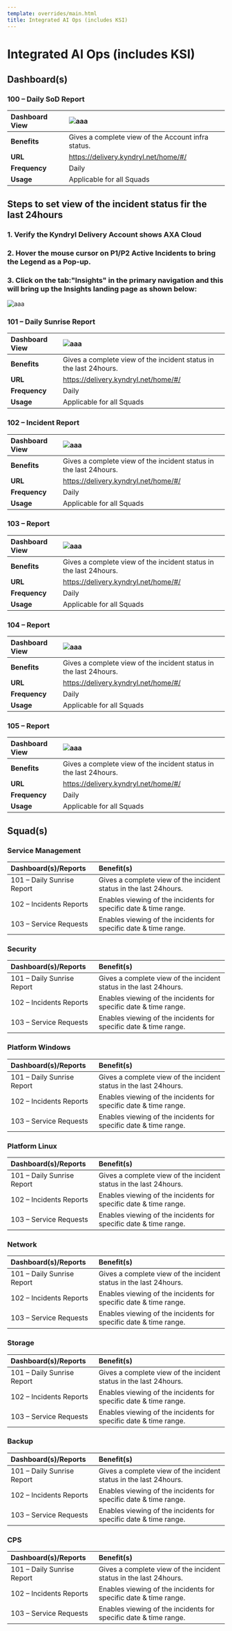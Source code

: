 ```yaml
---
template: overrides/main.html
title: Integrated AI Ops (includes KSI)
---
```


#   Integrated AI Ops (includes KSI)
##  Dashboard(s) 

### 100 – Daily SoD Report 

| **Dashboard View** | ![aaa](/docs/assets/images/AIOpsHomePage0.png) |
|:-----------------------|:-----------------------|
| **Benefits** | Gives a complete view of the Account infra status.|
| **URL** | https://delivery.kyndryl.net/home/#/ |
| **Frequency** | Daily |
| **Usage** | Applicable for all Squads |

## Steps to set view of the incident status fir the last 24hours

### 1. Verify the Kyndryl Delivery Account shows AXA Cloud

### 2. Hover the mouse cursor on P1/P2 Active Incidents to bring the Legend as a Pop-up.

### 3. Click on the tab:"Insights" in the primary navigation and this will bring up the Insights landing page as shown below:

![aaa](/docs/assets/images/AIOpsInsightsLandingPageDBV.png)




### 101 – Daily Sunrise Report 

| **Dashboard View** | ![aaa](assets/images/101_Dashboard_View.png) |
|:-----------------------|:-----------------------|
| **Benefits** | Gives a complete view of the incident status in the last 24hours.|
| **URL** | https://delivery.kyndryl.net/home/#/ |
| **Frequency** | Daily |
| **Usage** | Applicable for all Squads |


### 102 – Incident Report

| **Dashboard View** | ![aaa](assets/images/102_Dashboard_View.png) |
|:-----------------------|:-----------------------|
| **Benefits** | Gives a complete view of the incident status in the last 24hours.|
| **URL** | https://delivery.kyndryl.net/home/#/ |
| **Frequency** | Daily |
| **Usage** | Applicable for all Squads |


### 103 –  Report

| **Dashboard View** | ![aaa](assets/images/102_Dashboard_View.png) |
|:-----------------------|:-----------------------|
| **Benefits** | Gives a complete view of the incident status in the last 24hours.|
| **URL** | https://delivery.kyndryl.net/home/#/ |
| **Frequency** | Daily |
| **Usage** | Applicable for all Squads |


### 104 –  Report

| **Dashboard View** | ![aaa](assets/images/102_Dashboard_View.png) |
|:-----------------------|:-----------------------|
| **Benefits** | Gives a complete view of the incident status in the last 24hours.|
| **URL** | https://delivery.kyndryl.net/home/#/ |
| **Frequency** | Daily |
| **Usage** | Applicable for all Squads |


### 105 –  Report

| **Dashboard View** | ![aaa](assets/images/102_Dashboard_View.png) |
|:-----------------------|:-----------------------|
| **Benefits** | Gives a complete view of the incident status in the last 24hours.|
| **URL** | https://delivery.kyndryl.net/home/#/ |
| **Frequency** | Daily |
| **Usage** | Applicable for all Squads |


##  Squad(s)

### Service Management

| **Dashboard(s)/Reports** | Benefit(s) |
|:-----------------------|:-----------------------|
| 101 – Daily Sunrise Report | Gives a complete view of the incident status in the last 24hours. |
| 102 – Incidents Reports | Enables viewing of the incidents for specific date & time range. |
| 103 – Service Requests| Enables viewing of the incidents for specific date & time range. |

### Security

| **Dashboard(s)/Reports** | Benefit(s) |
|:-----------------------|:-----------------------|
| 101 – Daily Sunrise Report | Gives a complete view of the incident status in the last 24hours. |
| 102 – Incidents Reports | Enables viewing of the incidents for specific date & time range. |
| 103 – Service Requests| Enables viewing of the incidents for specific date & time range. |

### Platform Windows

| **Dashboard(s)/Reports** | Benefit(s) |
|:-----------------------|:-----------------------|
| 101 – Daily Sunrise Report | Gives a complete view of the incident status in the last 24hours. |
| 102 – Incidents Reports | Enables viewing of the incidents for specific date & time range. |
| 103 – Service Requests| Enables viewing of the incidents for specific date & time range. |

### Platform Linux

| **Dashboard(s)/Reports** | Benefit(s) |
|:-----------------------|:-----------------------|
| 101 – Daily Sunrise Report | Gives a complete view of the incident status in the last 24hours. |
| 102 – Incidents Reports | Enables viewing of the incidents for specific date & time range. |
| 103 – Service Requests| Enables viewing of the incidents for specific date & time range. |


### Network

| **Dashboard(s)/Reports** | Benefit(s) |
|:-----------------------|:-----------------------|
| 101 – Daily Sunrise Report | Gives a complete view of the incident status in the last 24hours. |
| 102 – Incidents Reports | Enables viewing of the incidents for specific date & time range. |
| 103 – Service Requests| Enables viewing of the incidents for specific date & time range. |

### Storage
| **Dashboard(s)/Reports** | Benefit(s) |
|:-----------------------|:-----------------------|
| 101 – Daily Sunrise Report | Gives a complete view of the incident status in the last 24hours. |
| 102 – Incidents Reports | Enables viewing of the incidents for specific date & time range. |
| 103 – Service Requests| Enables viewing of the incidents for specific date & time range. |


### Backup

| **Dashboard(s)/Reports** | Benefit(s) |
|:-----------------------|:-----------------------|
| 101 – Daily Sunrise Report | Gives a complete view of the incident status in the last 24hours. |
| 102 – Incidents Reports | Enables viewing of the incidents for specific date & time range. |
| 103 – Service Requests| Enables viewing of the incidents for specific date & time range. |


### CPS

| **Dashboard(s)/Reports** | Benefit(s) |
|:-----------------------|:-----------------------|
| 101 – Daily Sunrise Report | Gives a complete view of the incident status in the last 24hours. |
| 102 – Incidents Reports | Enables viewing of the incidents for specific date & time range. |
| 103 – Service Requests| Enables viewing of the incidents for specific date & time range. |